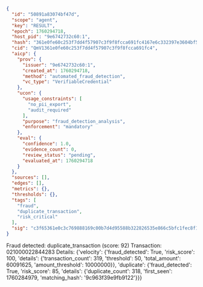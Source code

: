 ```json
{
  "id": "50891a83074bf47d",
  "scope": "agent",
  "key": "RESULT",
  "epoch": 1760294718,
  "host_pid": "9e6742732c60:1",
  "hash": "361e0fe60c253f7dd4f57907c3f9f8fcca691fc4167e6c332397e3604bf5dc84",
  "cid": "QmV1361e0fe60c253f7dd4f57907c3f9f8fcca691fc4",
  "aicp": {
    "prov": {
      "issuer": "9e6742732c60:1",
      "created_at": 1760294718,
      "method": "automated_fraud_detection",
      "vc_type": "VerifiableCredential"
    },
    "ucon": {
      "usage_constraints": [
        "no_pii_export",
        "audit_required"
      ],
      "purpose": "fraud_detection_analysis",
      "enforcement": "mandatory"
    },
    "eval": {
      "confidence": 1.0,
      "evidence_count": 0,
      "review_status": "pending",
      "evaluated_at": 1760294718
    }
  },
  "sources": [],
  "edges": [],
  "metrics": {},
  "thresholds": {},
  "tags": [
    "fraud",
    "duplicate_transaction",
    "risk_critical"
  ],
  "sig": "c3f65361e0c3c769888169c00b7d4d95588b322826535e866c5bfc1fec8f1cf4"
}
```

Fraud detected: duplicate_transaction (score: 92)
Transaction: 021000022844283
Details: {'velocity': {'fraud_detected': True, 'risk_score': 100, 'details': {'transaction_count': 319, 'threshold': 50, 'total_amount': 60091625, 'amount_threshold': 10000000}}, 'duplicate': {'fraud_detected': True, 'risk_score': 85, 'details': {'duplicate_count': 318, 'first_seen': 1760284979, 'matching_hash': '9c963f39e9fb9122'}}}
